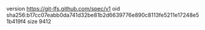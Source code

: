 version https://git-lfs.github.com/spec/v1
oid sha256:b17cc07eabb0da741d32be81b2d6639776e890c8113fe5211e17248e51b419f4
size 9412

